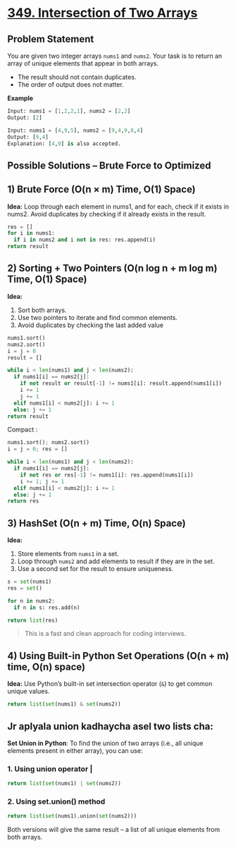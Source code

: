 # [349. Intersection of Two Arrays](https://leetcode.com/problems/intersection-of-two-arrays/description/)

## Problem Statement
You are given two integer arrays `nums1` and `nums2`. Your task is to return an array of unique elements that appear in both arrays.
- The result should not contain duplicates.
- The order of output does not matter.

**Example**
```python
Input: nums1 = [1,2,2,1], nums2 = [2,2]
Output: [2]
```
```python
Input: nums1 = [4,9,5], nums2 = [9,4,9,8,4]
Output: [9,4]
Explanation: [4,9] is also accepted.
```
## Possible Solutions – Brute Force to Optimized
## 1) Brute Force (O(n × m) Time, O(1) Space)
**Idea:** Loop through each element in nums1, and for each, check if it exists in nums2. Avoid duplicates by checking if it already exists in the result.

```python
res = []
for i in nums1:
  if i in nums2 and i not in res: res.append(i)
return result
```
## 2) Sorting + Two Pointers (O(n log n + m log m) Time, O(1) Space)
**Idea:** 
1. Sort both arrays.
2. Use two pointers to iterate and find common elements.
3. Avoid duplicates by checking the last added value

```python
nums1.sort()
nums2.sort()
i = j = 0
result = []

while i < len(nums1) and j < len(nums2):
  if nums1[i] == nums2[j]:
    if not result or result[-1] != nums1[i]: result.append(nums1[i])
    i += 1
    j += 1
  elif nums1[i] < nums2[j]: i += 1
  else: j += 1
return result
```
Compact : 
```python
nums1.sort(); nums2.sort()
i = j = 0; res = []

while i < len(nums1) and j < len(nums2):
  if nums1[i] == nums2[j]:
    if not res or res[-1] != nums1[i]: res.append(nums1[i])
    i += 1; j += 1
  elif nums1[i] < nums2[j]: i += 1
  else: j += 1
return res
```

## 3) HashSet (O(n + m) Time, O(n) Space)
**Idea:**  
1. Store elements from `nums1` in a set.
2. Loop through `nums2` and add elements to result if they are in the set.
3. Use a second set for the result to ensure uniqueness.

```python
s = set(nums1)
res = set()

for n in nums2:
  if n in s: res.add(n)

return list(res)
```
> This is a fast and clean approach for coding interviews.

## 4) Using Built-in Python Set Operations (O(n + m) time, O(n) space)
**Idea:** Use Python’s built-in set intersection operator (`&`) to get common unique values.

```python
return list(set(nums1) & set(nums2))
```

## Jr aplyala union kadhaycha asel two lists cha:
**Set Union in Python**: To find the union of two arrays (i.e., all unique elements present in either array), you can use:

### 1. Using union operator |
```python
return list(set(nums1) | set(nums2))
```
### 2. Using set.union() method
```python
return list(set(nums1).union(set(nums2)))
```
Both versions will give the same result – a list of all unique elements from both arrays.
